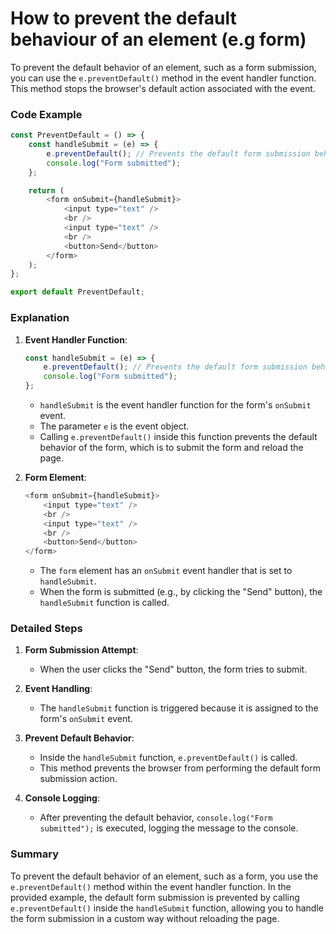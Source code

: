 # How to prevent the default behaviour of an element (e.g form)

To prevent the default behavior of an element, such as a form submission, you can use the `e.preventDefault()` method in the event handler function. This method stops the browser's default action associated with the event.

### Code Example
```javascript
const PreventDefault = () => {
    const handleSubmit = (e) => {
        e.preventDefault(); // Prevents the default form submission behavior
        console.log("Form submitted");
    };

    return (
        <form onSubmit={handleSubmit}>
            <input type="text" />
            <br />
            <input type="text" />
            <br />
            <button>Send</button>
        </form>
    );
};

export default PreventDefault;
```

### Explanation

1. **Event Handler Function**:
   ```javascript
   const handleSubmit = (e) => {
       e.preventDefault(); // Prevents the default form submission behavior
       console.log("Form submitted");
   };
   ```
   - `handleSubmit` is the event handler function for the form's `onSubmit` event.
   - The parameter `e` is the event object.
   - Calling `e.preventDefault()` inside this function prevents the default behavior of the form, which is to submit the form and reload the page.

2. **Form Element**:
   ```javascript
   <form onSubmit={handleSubmit}>
       <input type="text" />
       <br />
       <input type="text" />
       <br />
       <button>Send</button>
   </form>
   ```
   - The `form` element has an `onSubmit` event handler that is set to `handleSubmit`.
   - When the form is submitted (e.g., by clicking the "Send" button), the `handleSubmit` function is called.

### Detailed Steps

1. **Form Submission Attempt**:
   - When the user clicks the "Send" button, the form tries to submit.

2. **Event Handling**:
   - The `handleSubmit` function is triggered because it is assigned to the form's `onSubmit` event.

3. **Prevent Default Behavior**:
   - Inside the `handleSubmit` function, `e.preventDefault()` is called.
   - This method prevents the browser from performing the default form submission action.

4. **Console Logging**:
   - After preventing the default behavior, `console.log("Form submitted");` is executed, logging the message to the console.

### Summary

To prevent the default behavior of an element, such as a form, you use the `e.preventDefault()` method within the event handler function. In the provided example, the default form submission is prevented by calling `e.preventDefault()` inside the `handleSubmit` function, allowing you to handle the form submission in a custom way without reloading the page.